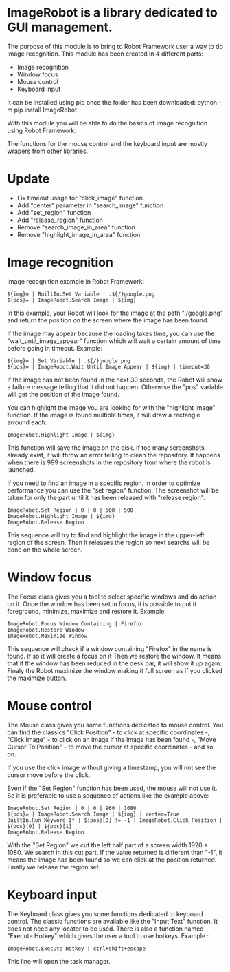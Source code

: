 ImageRobot is a library dedicated to GUI management.
========================================================

The purpose of this module is to bring to Robot Framework user a way to do image recognition.
This module has been created in 4 different parts:
- Image recognition
- Window focus
- Mouse control
- Keyboard input

It can be installed using pip once the folder has been downloaded:
    python -m pip install ImageRobot

With this module you will be able to do the basics of image recognition using Robot Framework.

The functions for the mouse control and the keyboard input are mostly wrapers from other libraries.


Update
========================================================

- Fix timeout usage for "click_image" function
- Add "center" parameter in "search_image" function
- Add "set_region" function
- Add "release_region" function
- Remove "search_image_in_area" function
- Remove "highlight_image_in_area" function


Image recognition
========================================================

Image recognition example in Robot Framework:

    ${img}= | BuiltIn.Set Variable | .${/}google.png
    ${pos}= | ImageRobot.Search Image | ${img}

In this example, your Robot will look for the image at the path "./google.png" and return the position on the screen
where the image has been found.

If the image may appear because the loading takes time, you can use the "wait_until_image_appear" function which will 
wait a certain amount of time before going in timeout. Example:

    ${img}= | Set Variable | .${/}google.png
    ${pos}= | ImageRobot.Wait Until Image Appear | ${img} | timeout=30

If the image has not been found in the next 30 seconds, the Robot will show a failure message telling
that it did not happen. Otherwise the "pos" variable will get the position of the image found.

You can highlight the image you are looking for with the "highlight image" function. If the image
is found multiple times, it will draw a rectangle arround each.

    ImageRobot.Highlight Image | ${img}

This function will save the image on the disk. If too many screenshots already exist, it will throw
an error telling to clean the repository. It happens when there is 999 screenshots in the repository
from where the robot is launched.

If you need to find an image in a specific region, in order to optimize performance you can use the
"set region" function. The screenshot will be taken for only the part until it has been released with
"release region".

    ImageRobot.Set Region | 0 | 0 | 500 | 500
    ImageRobot.Highlight Image | ${img}
    ImageRobot.Release Region

This sequence will try to find and highlight the image in the upper-left region of the screen. Then it releases the region
so next searchs will be done on the whole screen.


Window focus
========================================================

The Focus class gives you a tool to select specific windows and do action on it.
Once the window has been set in focus, it is possible to put it foreground, minimize, maximize and restore it.
Example:

    ImageRobot.Focus Window Containing | Firefox
    ImageRobot.Restore Window
    ImageRobot.Maximize Window

This sequence will check if a window containing "Firefox" in the name is found. If so it will create a focus on it
Then we restore the window. It means that if the window has been reduced in the desk bar, it will show it up again.
Finaly the Robot maximize the window making it full screen as if you clicked the maximize button.


Mouse control
========================================================

The Mouse class gives you some functions dedicated to mouse control.
You can find the classics "Click Position" - to click at specific coordinates -, "Click Image" - to click on an image
if the image has been found -, "Move Cursor To Position" - to move the cursor at specific coordinates - and so on.

If you use the click image without giving a timestamp, you will not see the cursor move before the click.

Even if the "Set Region" function has been used, the mouse will not use it. So it is preferable to use a sequence of
actions like the example above:

    ImageRobot.Set Region | 0 | 0 | 960 | 1080
    ${pos}= | ImageRobot.Search Image | ${img} | center=True
    BuiltIn.Run Keyword If | ${pos}[0] != -1 | ImageRobot.Click Position | ${pos}[0] | ${pos}[1]
    ImageRobot.Release Region

With the "Set Region" we cut the left half part of a screen width 1920 * 1080. We search in this cut part.
If the value returned is different than "-1", it means the image has been found so we can click at the position returned.
Finally we release the region set.


Keyboard input
========================================================

The Keyboard class gives you some functions dedicated to keyboard control.
The classic functions are available like the "Input Text" function. It does not need any locator to be used.
There is also a function named "Execute Hotkey" which gives the user a tool to use hotkeys.
Example :

    ImageRobot.Execute Hotkey | ctrl+shift+escape

This line will open the task manager.
